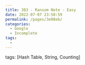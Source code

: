 ```yaml
---
title: 383 - Ransom Note - Easy
date: 2022-07-07 23:58:59
permalink: /pages/3e08eb/
categories:
  - Google
  - Incomplete
tags:
  - 
---
```

tags: [Hash Table, String, Counting]